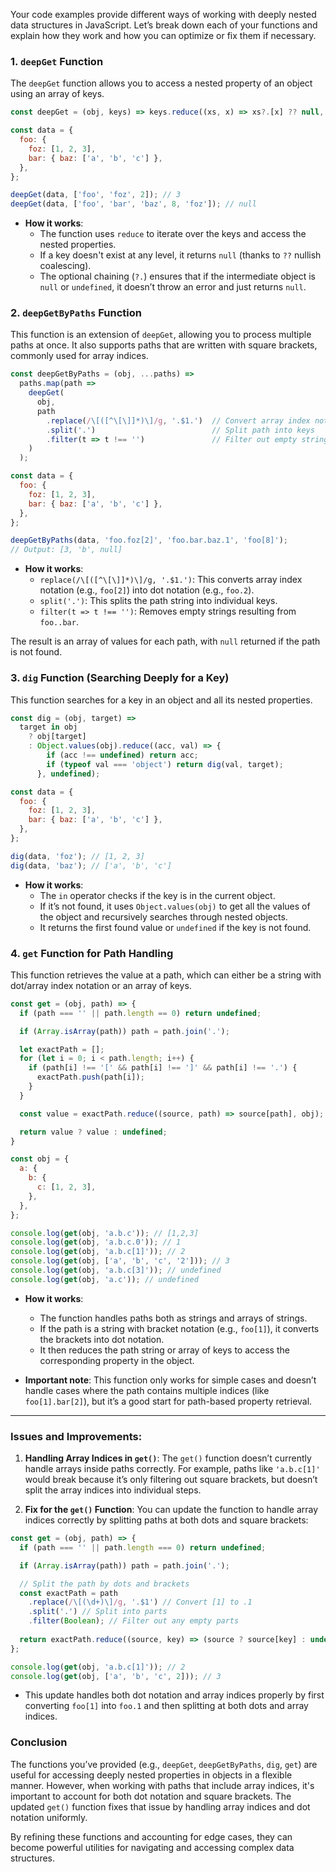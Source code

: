 Your code examples provide different ways of working with deeply nested data structures in JavaScript. Let’s break down each of your functions and explain how they work and how you can optimize or fix them if necessary.

### 1. **`deepGet` Function**
The `deepGet` function allows you to access a nested property of an object using an array of keys.

```javascript
const deepGet = (obj, keys) => keys.reduce((xs, x) => xs?.[x] ?? null, obj);

const data = {
  foo: {
    foz: [1, 2, 3],
    bar: { baz: ['a', 'b', 'c'] },
  },
};

deepGet(data, ['foo', 'foz', 2]); // 3
deepGet(data, ['foo', 'bar', 'baz', 8, 'foz']); // null
```

- **How it works**: 
  - The function uses `reduce` to iterate over the keys and access the nested properties.
  - If a key doesn't exist at any level, it returns `null` (thanks to `??` nullish coalescing).
  - The optional chaining (`?.`) ensures that if the intermediate object is `null` or `undefined`, it doesn’t throw an error and just returns `null`.

### 2. **`deepGetByPaths` Function**
This function is an extension of `deepGet`, allowing you to process multiple paths at once. It also supports paths that are written with square brackets, commonly used for array indices.

```javascript
const deepGetByPaths = (obj, ...paths) =>
  paths.map(path =>
    deepGet(
      obj,
      path
        .replace(/\[([^\[\]]*)\]/g, '.$1.')  // Convert array index notation to dot notation
        .split('.')                          // Split path into keys
        .filter(t => t !== '')               // Filter out empty strings (e.g. 'foo..bar')
    )
  );

const data = {
  foo: {
    foz: [1, 2, 3],
    bar: { baz: ['a', 'b', 'c'] },
  },
};

deepGetByPaths(data, 'foo.foz[2]', 'foo.bar.baz.1', 'foo[8]');
// Output: [3, 'b', null]
```

- **How it works**:
  - `replace(/\[([^\[\]]*)\]/g, '.$1.')`: This converts array index notation (e.g., `foo[2]`) into dot notation (e.g., `foo.2`).
  - `split('.')`: This splits the path string into individual keys.
  - `filter(t => t !== '')`: Removes empty strings resulting from `foo..bar`.
  
The result is an array of values for each path, with `null` returned if the path is not found.

### 3. **`dig` Function (Searching Deeply for a Key)**
This function searches for a key in an object and all its nested properties.

```javascript
const dig = (obj, target) =>
  target in obj
    ? obj[target]
    : Object.values(obj).reduce((acc, val) => {
        if (acc !== undefined) return acc;
        if (typeof val === 'object') return dig(val, target);
      }, undefined);

const data = {
  foo: {
    foz: [1, 2, 3],
    bar: { baz: ['a', 'b', 'c'] },
  },
};

dig(data, 'foz'); // [1, 2, 3]
dig(data, 'baz'); // ['a', 'b', 'c']
```

- **How it works**:
  - The `in` operator checks if the key is in the current object.
  - If it’s not found, it uses `Object.values(obj)` to get all the values of the object and recursively searches through nested objects.
  - It returns the first found value or `undefined` if the key is not found.

### 4. **`get` Function for Path Handling**
This function retrieves the value at a path, which can either be a string with dot/array index notation or an array of keys.

```javascript
const get = (obj, path) => {
  if (path === '' || path.length == 0) return undefined;

  if (Array.isArray(path)) path = path.join('.');

  let exactPath = [];
  for (let i = 0; i < path.length; i++) {
    if (path[i] !== '[' && path[i] !== ']' && path[i] !== '.') {
      exactPath.push(path[i]);
    }
  }

  const value = exactPath.reduce((source, path) => source[path], obj);

  return value ? value : undefined;
}

const obj = {
  a: {
    b: {
      c: [1, 2, 3],
    },
  },
};

console.log(get(obj, 'a.b.c')); // [1,2,3]
console.log(get(obj, 'a.b.c.0')); // 1
console.log(get(obj, 'a.b.c[1]')); // 2
console.log(get(obj, ['a', 'b', 'c', '2'])); // 3
console.log(get(obj, 'a.b.c[3]')); // undefined
console.log(get(obj, 'a.c')); // undefined
```

- **How it works**:
  - The function handles paths both as strings and arrays of strings.
  - If the path is a string with bracket notation (e.g., `foo[1]`), it converts the brackets into dot notation.
  - It then reduces the path string or array of keys to access the corresponding property in the object.

- **Important note**: This function only works for simple cases and doesn’t handle cases where the path contains multiple indices (like `foo[1].bar[2]`), but it’s a good start for path-based property retrieval.

---

### Issues and Improvements:
1. **Handling Array Indices in `get()`**:
   The `get()` function doesn’t currently handle arrays inside paths correctly. For example, paths like `'a.b.c[1]'` would break because it’s only filtering out square brackets, but doesn’t split the array indices into individual steps.

2. **Fix for the `get()` Function**: You can update the function to handle array indices correctly by splitting paths at both dots and square brackets:

```javascript
const get = (obj, path) => {
  if (path === '' || path.length === 0) return undefined;

  if (Array.isArray(path)) path = path.join('.');

  // Split the path by dots and brackets
  const exactPath = path
    .replace(/\[(\d+)\]/g, '.$1') // Convert [1] to .1
    .split('.') // Split into parts
    .filter(Boolean); // Filter out any empty parts
  
  return exactPath.reduce((source, key) => (source ? source[key] : undefined), obj);
};

console.log(get(obj, 'a.b.c[1]')); // 2
console.log(get(obj, ['a', 'b', 'c', 2])); // 3
```

- This update handles both dot notation and array indices properly by first converting `foo[1]` into `foo.1` and then splitting at both dots and array indices.

### Conclusion
The functions you’ve provided (e.g., `deepGet`, `deepGetByPaths`, `dig`, `get`) are useful for accessing deeply nested properties in objects in a flexible manner. However, when working with paths that include array indices, it's important to account for both dot notation and square brackets. The updated `get()` function fixes that issue by handling array indices and dot notation uniformly. 

By refining these functions and accounting for edge cases, they can become powerful utilities for navigating and accessing complex data structures.
